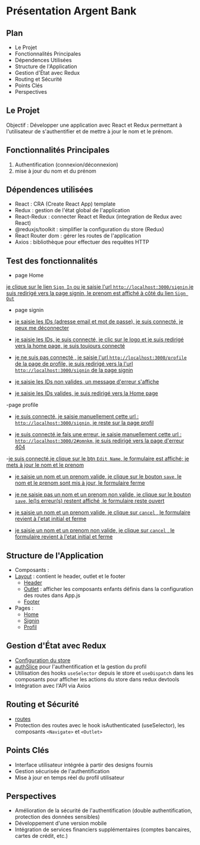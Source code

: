 # Présentation Argent Bank

## Plan

- Le Projet
- Fonctionnalités Principales
- Dépendences Utilisées
- Structure de l'Application
- Gestion d'État avec Redux
- Routing et Sécurité
- Points Clés
- Perspectives

## Le Projet

Objectif : Développer une application avec React et Redux permettant à l'utilisateur de s'authentifier et de mettre à jour  le nom et le prénom.

## Fonctionnalités Principales

1. Authentification (connexion/déconnexion)
2. mise à jour du nom et du prénom

## Dépendences utilisées

- React : CRA (Create React App) template
- Redux : gestion de l'état global de l'application
- React-Redux : connecter React et Redux (integration de Redux avec React)
- @reduxjs/toolkit : simplifier la configuration du store (Redux)
- React Router dom : gérer les routes de l'application
- Axios : bibliothèque pour effectuer des requêtes HTTP

## Test des fonctionnalités

- page Home
  
[je clique sur le lien `Sign In` ou je saisie l'url `http://localhost:3000/signin`,je suis redirigé vers la page signin, le prenom est affiché à côté du lien `Sign Out`](http://localhost:3000/)

- page signin
  
- [je saisie les IDs (adresse email et mot de passe), je suis connecté, je peux me déconnecter](http://localhost:3000/)

- [je saisie les IDs, je suis connecté, je clic sur le logo et je suis redirigé vers la home page, je suis toujours connecté](http://localhost:3000/)

- [je ne suis pas connecté , je saisie l'url `http://localhost:3000/profile`  de la page de profile, je suis redirigé vers la l'url `http://localhost:3000/signin` de la page signin](http://localhost:3000/)

- [je saisie les IDs non valides, un message d'erreur s'affiche](http://localhost:3000/)
  
- [je saisie les IDs  valides, je suis redirigé vers la Home page](http://localhost:3000/)

-page profile

- [je suis connecté, je saisie manuellement cette url : `http://localhost:3000/signin`, je reste sur la page profil](http://localhost:3000/profile)

- [je suis connecté,je fais une erreur, je saisie manuellement cette url : `http://localhost:3000/2#omnkm`, je suis redirigé vers la page d'erreur 404](http://localhost:3000/)

-[je suis connecté,je clique sur le btn `Edit Name`, le formulaire est affiché; je mets à jour le nom et le prenom](http://localhost:3000/)

- [je saisie un nom et un prenom valide, je  clique sur le bouton `save`, le nom et le prenom sont mis à jour, le formulaire ferme](http://localhost:3000/)
  
- [je ne saisie pas un nom et un prenom non valide, je clique sur le bouton `save`, le()s erreur(s) restent affiché ,le formulaire reste ouvert](http://localhost:3000/)

- [je saisie un nom et un prenom valide, je clique sur `cancel` , le formulaire revient à l'etat initial et ferme](http://localhost:3000/)

- [je saisie un nom et un prenom  non valide, je clique sur `cancel` , le formulaire revient à l'etat initial et ferme](http://localhost:3000/)
  
## Structure de l'Application

- Composants :
- [Layout](../frontend/src/components/Layout/Layout.jsx) : contient le header, outlet et le footer
  - [Header](../frontend/src/components/Header/Header.jsx)
  - [Outlet](../frontend/src/components/Layout/Layout.jsx) : afficher les composants enfants définis dans la configuration des routes dans App.js
  - [Footer](../frontend/src/components/Footer/Footer.jsx)
- Pages :
  - [Home](../frontend/src/pages/Home/Home.jsx)
  - [Signin](../frontend/src/pages/SignIn/SignIn.jsx)
  - [Profil](../frontend/src/pages/Profile/Profile.jsx)

## Gestion d'État avec Redux

- [Configuration du store](../frontend/src/store/store.js)
- [authSlice](../frontend/src/store/authSlice.js) pour l'authentification et la gestion du profil
- Utilisation des hooks `useSelector` depuis le store et `useDispatch` dans les composants pour afficher les actions du store dans redux devtools
- Intégration avec l'API via Axios

## Routing et Sécurité

- [routes](../frontend/src/App.js)
- Protection des routes avec le hook isAuthenticated (useSelector), les composants `<Navigate>` et `<Outlet>`

## Points Clés

- Interface utilisateur intégrée à partir des designs fournis
- Gestion sécurisée de l'authentification
- Mise à jour en temps réel du profil utilisateur

## Perspectives

- Amélioration de la sécurité de l'authentification (double authentification, protection des données sensibles)
- Développement d'une version mobile
- Intégration de services financiers supplémentaires (comptes bancaires, cartes de crédit, etc.)
